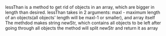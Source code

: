 lessThan is a method to get rid of objects in an array, which are bigger in length than desired.
lessThan takes in 2 arguments: maxl - maximum length of an objects(all objects' length will be maxl-1 or smaller), and array itself
The methdod makes string newStr, which contains all objects to be left
after going through all objects the method will split newStr and return it as array